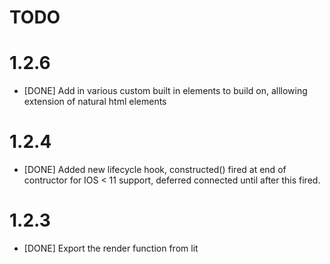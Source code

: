 # TODO

# 1.2.6

* [DONE] Add in various custom built in elements to build on, alllowing extension of natural html elements

# 1.2.4

* [DONE] Added new lifecycle hook, constructed() fired at end of contructor for IOS < 11 support, deferred connected until after this fired.

# 1.2.3

* [DONE] Export the render function from lit
